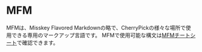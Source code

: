 # MFM
MFMは、Misskey Flavored Markdownの略で、CherryPickの様々な場所で使用できる専用のマークアップ言語です。
MFMで使用可能な構文は[MFMチートシート](/mfm-cheat-sheet)で確認できます。
